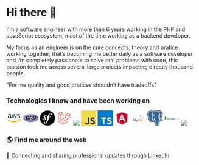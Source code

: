 # Hi there 👋

I'm a software engineer with more than 6 years working in the PHP and JavaScript ecosystem, most of the time working as a backend developer. 

My focus as an engineer is on the core concepts, theory and pratice working together, that’s becoming me better daily as a software developer and I’m completely passionate to solve real problems with code, this passion took me across several large projects impacting directly thousand people.

"For me quality and good pratices shouldn’t have tradeoffs"

### Technologies I know and have been working on
<a href="https://aws.amazon.com/" target="_blank"><img src="https://raw.githubusercontent.com/github/explore/fbceb94436312b6dacde68d122a5b9c7d11f9524/topics/aws/aws.png" width="40" /></a>
<a href="https://www.php.net/" target="_blank"><img src="https://raw.githubusercontent.com/github/explore/ccc16358ac4530c6a69b1b80c7223cd2744dea83/topics/php/php.png" width="40" /></a> 
<a href="https://symfony.com/" target="_blank"><img src="https://raw.githubusercontent.com/github/explore/d0c5a5e31e1776ad62379ef5f6b703bcf107d3a3/topics/symfony/symfony.png" width="40" /></a>
<a href="https://laravel.com" target="_blank"><img src="https://raw.githubusercontent.com/github/explore/80688e429a7d4ef2fca1e82350fe8e3517d3494d/topics/laravel/laravel.png" width="40" /></a>
<a href="https://www.doctrine-project.org/" target="_blank"><img src="https://avatars0.githubusercontent.com/u/209254?s=200&v=4" width="40" /></a>
<a href="https://developer.mozilla.org/es/docs/Web/JavaScript" target="_blank"><img src="https://raw.githubusercontent.com/github/explore/80688e429a7d4ef2fca1e82350fe8e3517d3494d/topics/javascript/javascript.png" width="40" /></a>
<a href="https://www.typescriptlang.org/" target="_blank"><img src="https://raw.githubusercontent.com/github/explore/80688e429a7d4ef2fca1e82350fe8e3517d3494d/topics/typescript/typescript.png" width="40" /></a>
<a href="https://angular.io/" target="_blank"><img src="https://raw.githubusercontent.com/github/explore/80688e429a7d4ef2fca1e82350fe8e3517d3494d/topics/angular/angular.png" width="40" /></a>
<a href="https://www.mysql.com/" target="_blank"><img src="https://raw.githubusercontent.com/github/explore/80688e429a7d4ef2fca1e82350fe8e3517d3494d/topics/mysql/mysql.png" width="40" /></a>
<a href="https://www.postgresql.org/" target="_blank"><img src="https://raw.githubusercontent.com/github/explore/80688e429a7d4ef2fca1e82350fe8e3517d3494d/topics/postgresql/postgresql.png" width="40" /></a>
<a href="https://www.mongodb.com/" target="_blank"><img src="https://raw.githubusercontent.com/github/explore/80688e429a7d4ef2fca1e82350fe8e3517d3494d/topics/mongodb/mongodb.png" width="40" /></a>
<a href="https://redis.io/" target="_blank"><img src="https://avatars3.githubusercontent.com/u/1529926?s=200&v=4" width="40" /></a>

### 🌎 Find me around the web 

💼 Connecting and sharing professional updates through <a href="https://www.linkedin.com/in/matheus-b-9609b885">LinkedIn</a>.
